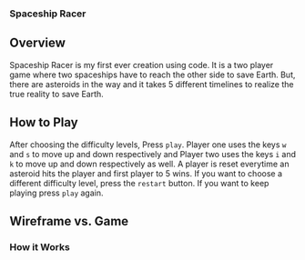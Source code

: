### Spaceship Racer

## Overview
Spaceship Racer is my first ever creation using code. It is a two player game where two spaceships have to reach the other side to save Earth. But, there are asteroids in the way and it takes 5 different timelines to realize the true reality to save Earth. 

## How to Play
After choosing the difficulty levels, Press `play`. Player one uses the keys `w` and `s` to move up and down respectively and Player two uses the keys `i` and `k` to move up and down respectively as well. A player is reset everytime an asteroid hits the player and first player to 5 wins. If you want to choose a different difficulty level, press the `restart` button. If you want to keep playing press `play` again. 

## Wireframe vs. Game

### How it Works